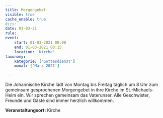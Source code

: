 ```yaml
---
title: Morgengebet
visible: true
cache_enable: true
#ics: 
date: 01-03-21
rule: 
event:
	start: 01-03-2021 08:00
	end: 01-03-2021 08:15
	location: 'Kirche'
taxonomy:
	kategorie: ['Gottesdienst']
	monat: ['März 2021']

---
```

Die Johannische Kirche lädt von Montag bis Freitag täglich um 8 Uhr zum gemeinsam gesprochenen Morgengebet in ihre Kirche im St.-Michaels-Heim ein. Wir sprechen gemeinsam das Vaterunser. Alle Geschwister, Freunde und Gäste sind immer herzlich willkommen.



**Veranstaltungsort:** Kirche


